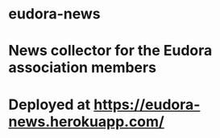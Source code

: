 # eudora-news

# News collector for the Eudora association members
# Deployed at https://eudora-news.herokuapp.com/
